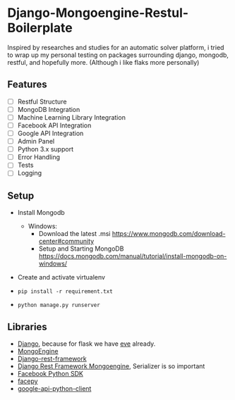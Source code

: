 # Django-Mongoengine-Restul-Boilerplate

Inspired by researches and studies for an automatic solver platform, i tried to wrap up my personal testing on packages surrounding django, mongodb, restful, and hopefully more. (Although i like flaks more personally)

## Features

- [ ] Restful Structure
- [ ] MongoDB Integration
- [ ] Machine Learning Library Integration
- [ ] Facebook API Integration
- [ ] Google API Integration
- [ ] Admin Panel
- [ ] Python 3.x support
- [ ] Error Handling
- [ ] Tests
- [ ] Logging

## Setup
- Install Mongodb
    -  Windows:
        - Download the latest .msi
        https://www.mongodb.com/download-center#community
        - Setup and Starting MongoDB
        https://docs.mongodb.com/manual/tutorial/install-mongodb-on-windows/

- Create and activate virtualenv

- `pip install -r requirement.txt`

- `python manage.py runserver`

## Libraries
- [Django](https://github.com/django/django), because for flask we have [eve](https://github.com/pyeve/eve) already.
- [MongoEngine](https://github.com/MongoEngine/mongoengine)
- [Django-rest-framework](https://github.com/encode/django-rest-framework/tree/master)
- [Django Rest Framework Mongoengine](https://github.com/umutbozkurt/django-rest-framework-mongoengine), Serializer is so important
- [Facebook Python SDK](https://github.com/mobolic/facebook-sdk)
- [facepy](https://github.com/jgorset/facepy)
- [google-api-python-client](https://github.com/google/google-api-python-client)

